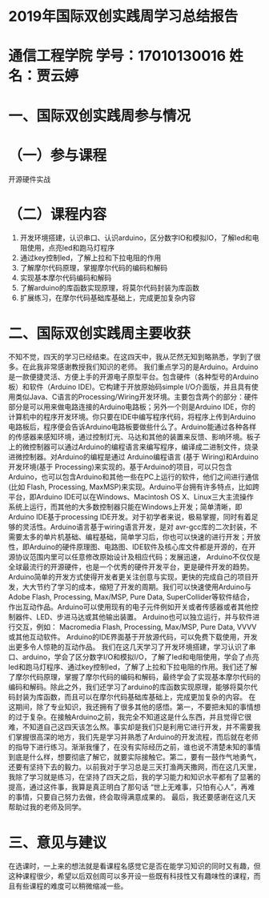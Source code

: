 # 2019年国际双创实践周学习总结报告
# 通信工程学院    学号：17010130016    姓名：贾云婷
# 一、国际双创实践周参与情况
# （一）参与课程
开源硬件实战
# （二）课程内容
1. 开发环境搭建，认识串口、认识arduino，区分数字IO和模拟IO，了解led和电阻使用，点亮led和跑马灯程序
2. 通过key控制led，了解上拉和下拉电阻的作用
3. 了解摩尔代码原理，掌握摩尔代码的编码和解码
4. 实现基本摩尔代码编码和解码
5. 了解arduino的库函数实现原理，将莫尔代码封装为库函数
6. 扩展练习，在摩尔代码基础库基础上，完成更加复杂内容
# 二、国际双创实践周主要收获
不知不觉，四天的学习已经结束。在这四天中，我从茫然无知到略熟悉，学到了很多。在此我非常感谢教授我们知识的老师。
我们重点学习的是Arduino。Arduino是一款便捷灵活、方便上手的开源电子原型平台。包含硬件（各种型号的Arduino板）和软件（Arduino IDE)。它构建于开放原始码simple I/O介面版，并且具有使用类似Java、C语言的Processing/Wiring开发环境。主要包含两个的部分：硬件部分是可以用来做电路连接的Arduino电路板；另外一个则是Arduino IDE，你的计算机中的程序开发环境。你只要在IDE中编写程序代码，将程序上传到Arduino电路板后，程序便会告诉Arduino电路板要做些什么了。Arduino能通过各种各样的传感器来感知环境，通过控制灯光、马达和其他的装置来反馈、影响环境。板子上的微控制器可以通过Arduino的编程语言来编写程序，编译成二进制文件，烧录进微控制器。对Arduino的编程是通过 Arduino编程语言 (基于 Wiring)和Arduino开发环境(基于 Processing)来实现的。基于Arduino的项目，可以只包含Arduino，也可以包含Arduino和其他一些在PC上运行的软件，他们之间进行通信 (比如 Flash, Processing, MaxMSP)来实现。Arduino平台拥有许多特点，比如跨平台，即Arduino IDE可以在Windows、Macintosh OS X、Linux三大主流操作系统上运行，而其他的大多数控制器只能在Windows上开发；简单清晰，即Arduino IDE基于processing IDE开发。对于初学者来说，极易掌握，同时有着足够的灵活性。Arduino语言基于wiring语言开发，是对 avr-gcc库的二次封装，不需要太多的单片机基础、编程基础，简单学习后，你也可以快速的进行开发；开放性，即Arduino的硬件原理图、电路图、IDE软件及核心库文件都是开源的，在开源协议范围内里可以任意修改原始设计及相应代码；发展迅速， Arduino不仅仅是全球最流行的开源硬件，也是一个优秀的硬件开发平台，更是硬件开发的趋势。Arduino简单的开发方式使得开发者更关注创意与实现，更快的完成自己的项目开发，大大节约了学习的成本，缩短了开发的周期。我们可以快速使用Arduino与Adobe Flash, Processing, Max/MSP, Pure Data, SuperCollider等软件结合，作出互动作品。Arduino可以使用现有的电子元件例如开关或者传感器或者其他控制器件、LED、步进马达或其他输出装置。 Arduino也可以独立运行，并与软件进行交互，例如： Macromedia Flash, Processing, Max/MSP, Pure Data, VVVV或其他互动软件。 Arduino的IDE界面基于开放源代码，可以免费下载使用，开发出更多令人惊艳的互动作品。
我们在这几天学习了开发环境搭建，学习认识了串口、arduino，学会了区分数字I/O和模拟I/O，了解了led和电阻使用，学会了点亮led和跑马灯程序、通过key控制led，了解了上拉和下拉电阻的作用。我们还了解了摩尔代码原理，掌握了摩尔代码的编码和解码，最终学会了实现基本摩尔代码的编码和解码。除此之外，我们还学习了arduino的库函数实现原理，能够将莫尔代码封装为库函数，而且可以在摩尔代码基础库基础上，完成更加复杂的内容。
在这期间，除了专业知识，我还拥有了很多其他的感悟。第一，不要把未知的事情想的过于复杂。在接触Arduino之前，我完全不知道这是什么东西，并且觉得它很难，不知道自己这四天该怎么熬。事实却是我们只是利用它进行开发，并不需要我们掌握很高深的地方，我们先是学习并熟悉了Arduino的开发流程，而后就在老师的指导下进行练习。渐渐我懂了，在没有实际经历之前，谁也说不清楚未知的事情到底是什么样，想要彻底了解它，就要实际接触它。第二，要有一鼓作气地勇气，还要有坚持下去的毅力。以前我对于学习总是三天打渔两天撒网，而在这几天里，我除了学习就是练习，在坚持了四天之后，我的学习能力和知识水平都有了显著的提高，通过这件事，我算是真正明白了那句话 “世上无难事，只怕有心人”，再难的事情，只要自己努力去做，终会取得满意成果的。
最后，我还要感谢在这几天帮助过我的老师及同学。
# 三、意见与建议
在选课时，一上来的想法就是看课程名感觉它是否在能学习知识的同时又有趣，但这种课程很少，希望以后双创周可以多开设一些既有科技性又有趣味性的课程，而且有些课程的难度可以稍微缩减一些。
